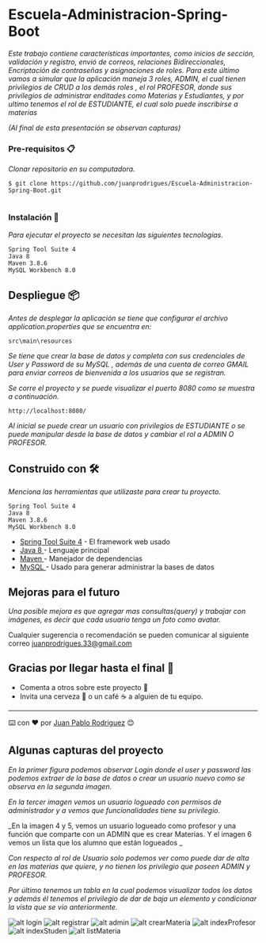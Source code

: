 # Escuela-Administracion-Spring-Boot
_Este trabajo contiene características importantes, como inicios de sección, validación y registro, envió de correos, relaciones Bidireccionales, Encriptación de contraseñas y asignaciones de roles. Para este último vamos a simular que la aplicación maneja 3 roles, ADMIN, el cual tienen privilegios de CRUD a los demás roles , el rol PROFESOR, donde sus privilegios de administrar enditades como Materias y Estudiantes, y por ultimo tenemos el rol de ESTUDIANTE, el cual solo puede inscribirse a materias_

 _(Al final de esta presentación se observan capturas)_
 
### Pre-requisitos 📋
 
_Clonar repositorio en su computadora._
 
 
```
$ git clone https://github.com/juanprodrigues/Escuela-Administracion-Spring-Boot.git
 
```
 
### Instalación 🔧
 
_Para ejecutar el proyecto se necesitan las siguientes tecnologías._
 
```
Spring Tool Suite 4
Java 8
Maven 3.8.6
MySQL Workbench 8.0
```
 
 
 
## Despliegue 📦
_Antes de desplegar la aplicación se tiene que configurar el archivo application.properties que se encuentra en:_
```
src\main\resources
```
_Se tiene que crear la base de datos y completa con sus credenciales de User y Password de su MySQL , además de una cuenta de correo GMAIL para enviar correos de bienvenida a los usuarios que se registran._
 
_Se corre el proyecto y se puede visualizar el puerto 8080 como se muestra a continuación._
 
```
http://localhost:8080/
```

_Al inicial se puede crear un usuario con privilegios de ESTUDIANTE o se puede manipular desde la base de datos y cambiar el rol a ADMIN O PROFESOR._
 
## Construido con 🛠️
 
_Menciona las herramientas que utilizaste para crear tu proyecto._
 
```
Spring Tool Suite 4
Java 8
Maven 3.8.6
MySQL Workbench 8.0
```
 
 
 
* [Spring Tool Suite 4](https://spring.io/tools) - El framework web usado
* [Java 8 ](https://www.oracle.com/ar/java/technologies/javase/javase8-archive-downloads.html) - Lenguaje principal
* [Maven ](https://maven.apache.org/) - Manejador de dependencias
* [MySQL ](https://dev.mysql.com/downloads/workbench/) - Usado para generar administrar la bases de datos
 
 
## Mejoras para el futuro
_Una posible mejora es que agregar mas consultas(query) y trabajar con imágenes, es decir que cada usuario tenga un foto como avatar._
 
 
 Cualquier sugerencia o recomendación se pueden comunicar al siguiente correo juanprodrigues.33@gmail.com
 
 
## Gracias por llegar hasta el final 🎁
 
* Comenta a otros sobre este proyecto 📢
* Invita una cerveza 🍺 o un café ☕ a alguien de tu equipo.
 
 
 
---
⌨️ con ❤️ por [Juan Pablo Rodriguez](https://github.com/juanprodrigues) 😊
 
 
## Algunas capturas del proyecto
_En la primer figura podemos observar Login donde el user y password las podemos extraer de la base de datos o crear un usuario nuevo como se observa en la segunda imagen._
 
_En la tercer imagen vemos un usuario logueado con permisos de administrador y a vemos que funcionalidades tiene su privilegio._
 
_En la imagen 4 y 5, vemos un usuario logueado  como profesor y una función que comparte con un ADMIN que es crear Materias. Y el imagen 6 vemos un lista que los alumno que están logueados _

_Con respecto al rol de Usuario solo podemos ver como puede dar de alta en las materias que quiere, y no tienen los privilegio que poseen ADMIN y PROFESOR._
 
_Por último tenemos un tabla en la cual podemos visualizar todos los datos y además él tenemos el privilegio de dar de baja un elemento y condicionar la vista que se vio anteriormente._

![alt login](https://i.ibb.co/Wz05rb4/login.png)
![alt registrar](https://i.ibb.co/4sKFSdF/register.png)
![alt admin](https://i.ibb.co/khrPnXt/index-Admin.png)
![alt crearMateria](https://i.ibb.co/3chpKQR/crear-Materia.png)
![alt indexProfesor](https://i.ibb.co/ZmCfYzy/index-Profesor.png)
![alt indexStuden](https://i.ibb.co/brj5Fp7/incionE.png)
![alt listMateria](https://i.ibb.co/nf6K8qg/list-Materias.png)

